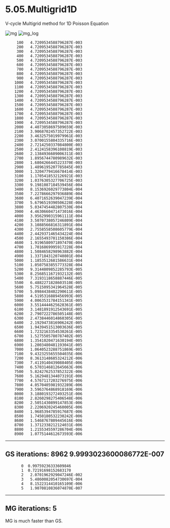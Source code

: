 # 5.05.Multigrid1D
V-cycle Multigrid method for 1D Poisson Equation

![mg](https://cloud.githubusercontent.com/assets/15114859/10854520/3b2b4386-7f0a-11e5-9cb2-3542d59c7cfd.png)
![mg_log](https://cloud.githubusercontent.com/assets/15114859/10854521/3d1a7d74-7f0a-11e5-90b9-fc9b05f8003f.png)


         100   4.7209534588796287E-003
         200   4.7209534588796287E-003
         300   4.7209534588796287E-003
         400   4.7209534588796287E-003
         500   4.7209534588796287E-003
         600   4.7209534588796287E-003
         700   4.7209534588796287E-003
         800   4.7209534588796287E-003
         900   4.7209534588796287E-003
        1000   4.7209534588796287E-003
        1100   4.7209534588796287E-003
        1200   4.7209534588796287E-003
        1300   4.7209534588796287E-003
        1400   4.7209534588796287E-003
        1500   4.7209534588796287E-003
        1600   4.7209534588796287E-003
        1700   4.7209534588796287E-003
        1800   4.7209534588796287E-003
        1900   4.7209534588796287E-003
        2000   4.4073058697509659E-003
        2100   3.9068702457352722E-003
        2200   3.4632575019979961E-003
        2300   3.0700155804335716E-003
        2400   2.7214250337084800E-003
        2500   2.4124158396108819E-003
        2600   2.1384936609006311E-003
        2700   1.8956744780989632E-003
        2800   1.6804266445223370E-003
        2900   1.4896195207785845E-003
        3000   1.3204779416678414E-003
        3100   1.1705418532126921E-003
        3200   1.0376305327706725E-003
        3300   9.1981087184539456E-004
        3400   8.1536926029773804E-004
        3500   7.2278666297936889E-004
        3600   6.4071652639047239E-004
        3700   5.6796519390506228E-004
        3800   5.0347454482807530E-004
        3900   4.4630660471473016E-004
        4000   3.9562990315961111E-004
        4100   3.5070738057246809E-004
        4200   3.1088566816311891E-004
        4300   2.7558558508605779E-004
        4400   2.4429371465434224E-004
        4500   2.1655493701150386E-004
        4600   1.9196580971897470E-004
        4700   1.7016869995917228E-004
        4800   1.5084658298963882E-004
        4900   1.3371843120740801E-004
        5000   1.1853512681586631E-004
        5100   1.0507583855773328E-004
        5200   9.3144809852285793E-005
        5300   8.2568511671932132E-005
        5400   7.3193118658887446E-005
        5500   6.4882271828603510E-005
        5600   5.7515095341964528E-005
        5700   5.0984438402290611E-005
        5800   4.5195316889456993E-005
        5900   4.0063531784151341E-005
        6000   3.5514444625628361E-005
        6100   3.1481891912543691E-005
        6200   2.7907222786505148E-005
        6300   2.4738446014860305E-005
        6400   2.1929473816906242E-005
        6500   1.9439451513003636E-005
        6600   1.7232163354530261E-005
        6700   1.5275505780787402E-005
        6800   1.3541020471630194E-005
        6900   1.2003480481193041E-005
        7000   1.0640523288751869E-005
        7100   9.4323255655504035E-006
        7200   8.3613148685324212E-006
        7300   7.4119140439088405E-006
        7400   6.5703146812645663E-006
        7500   5.8242762537852322E-006
        7600   5.1629481344073191E-006
        7700   4.5767117203276975E-006
        7800   4.0570405981932289E-006
        7900   3.5963764868918169E-006
        8000   3.1880193272493251E-006
        8100   2.8260298275406548E-006
        8200   2.5051430899147853E-006
        8300   2.2206920245460005E-006
        8400   1.9685394785917687E-006
        8500   1.7450180532230242E-006
        8600   1.5468767809445616E-006
        8700   1.3712338212124031E-006
        8800   1.2155345597286704E-006
        8900   1.0775144612673593E-006
 --------------------------------------------
 GS iterations:        8962   9.9993023600086772E-007
 --------------------------------------------
           0  0.99759236333609846
           1  0.72191698152683170
           2   2.0701962929047246E-002
           3   5.4860082054730697E-004
           4   8.1522314410165109E-006
           5   1.9070810836074870E-007
 --------------------------------------------
 MG iterations:           5
 --------------------------------------------


MG is much faster than GS.
